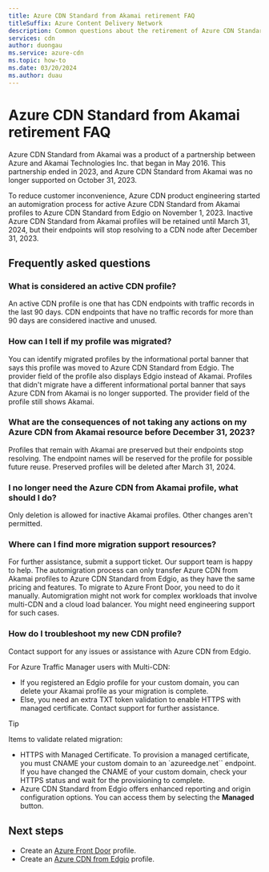 ```yaml
---
title: Azure CDN Standard from Akamai retirement FAQ
titleSuffix: Azure Content Delivery Network
description: Common questions about the retirement of Azure CDN Standard from Akamai.
services: cdn
author: duongau
ms.service: azure-cdn
ms.topic: how-to
ms.date: 03/20/2024
ms.author: duau
---
```


# Azure CDN Standard from Akamai retirement FAQ

Azure CDN Standard from Akamai was a product of a partnership between Azure and Akamai Technologies Inc. that began in May 2016. This partnership ended in 2023, and Azure CDN Standard from Akamai was no longer supported on October 31, 2023.

To reduce customer inconvenience, Azure CDN product engineering started an automigration process for active Azure CDN Standard from Akamai profiles to Azure CDN Standard from Edgio on November 1, 2023. Inactive Azure CDN Standard from Akamai profiles will be retained until March 31, 2024, but their endpoints will stop resolving to a CDN node after December 31, 2023.

## Frequently asked questions

### What is considered an active CDN profile?

An active CDN profile is one that has CDN endpoints with traffic records in the last 90 days. CDN endpoints that have no traffic records for more than 90 days are considered inactive and unused.

### How can I tell if my profile was migrated?

You can identify migrated profiles by the informational portal banner that says this profile was moved to Azure CDN Standard from Edgio. The provider field of the profile also displays Edgio instead of Akamai. Profiles that didn't migrate have a different informational portal banner that says Azure CDN from Akamai is no longer supported. The provider field of the profile still shows Akamai.

### What are the consequences of not taking any actions on my Azure CDN from Akamai resource before December 31, 2023?

Profiles that remain with Akamai are preserved but their endpoints stop resolving. The endpoint names will be reserved for the profile for possible future reuse. Preserved profiles will be deleted after March 31, 2024.

### I no longer need the Azure CDN from Akamai profile, what should I do?

Only deletion is allowed for inactive Akamai profiles. Other changes aren't permitted.

### Where can I find more migration support resources?

For further assistance, submit a support ticket. Our support team is happy to help. The automigration process can only transfer Azure CDN from Akamai profiles to Azure CDN Standard from Edgio, as they have the same pricing and features. To migrate to Azure Front Door, you need to do it manually. Automigration might not work for complex workloads that involve multi-CDN and a cloud load balancer. You might need engineering support for such cases.

### How do I troubleshoot my new CDN profile?

Contact support for any issues or assistance with Azure CDN from Edgio.

For Azure Traffic Manager users with Multi-CDN:

- If you registered an Edgio profile for your custom domain, you can delete your Akamai profile as your migration is complete.
- Else, you need an extra TXT token validation to enable HTTPS with managed certificate. Contact support for further assistance.

> [!TIP]
> Items to validate related migration:
> - HTTPS with Managed Certificate. To provision a managed certificate, you must CNAME your custom domain to an `azureedge.net`` endpoint. If you have changed the CNAME of your custom domain, check your HTTPS status and wait for the provisioning to complete.
> - Azure CDN Standard from Edgio offers enhanced reporting and origin configuration options. You can access them by selecting the **Managed** button.

## Next steps

- Create an [Azure Front Door](../frontdoor/create-front-door-portal.md) profile.
- Create an [Azure CDN from Edgio](cdn-create-endpoint-how-to.md) profile.
